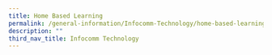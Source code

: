 ```yaml
---
title: Home Based Learning
permalink: /general-information/Infocomm-Technology/home-based-learning
description: ""
third_nav_title: Infocomm Technology
---
```

